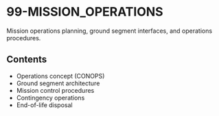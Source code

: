 # 99-MISSION_OPERATIONS

Mission operations planning, ground segment interfaces, and operations procedures.

## Contents
- Operations concept (CONOPS)
- Ground segment architecture
- Mission control procedures
- Contingency operations
- End-of-life disposal
